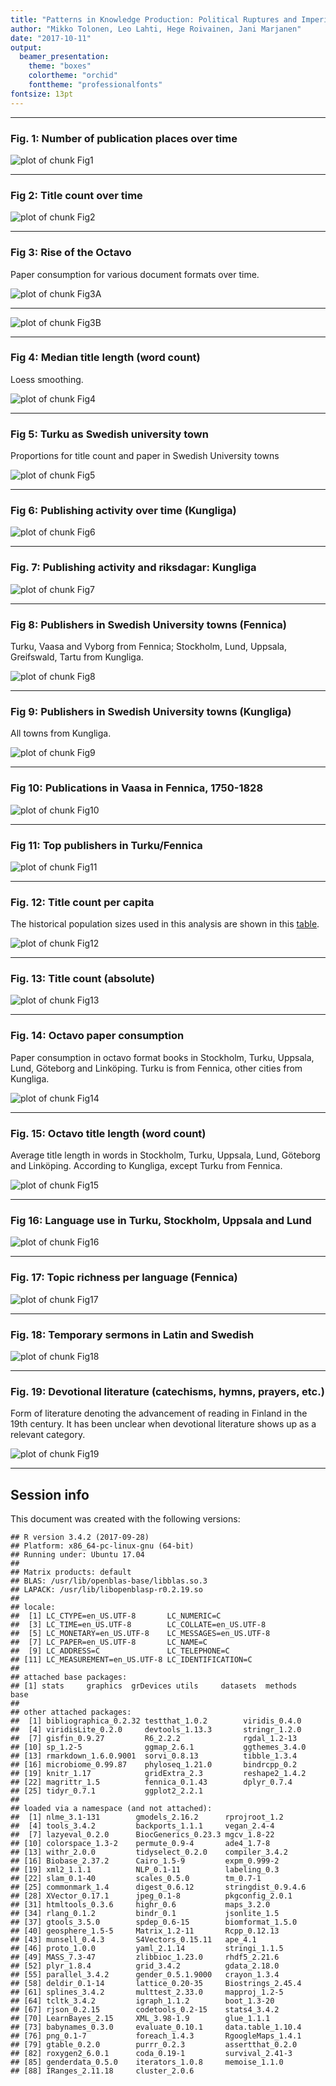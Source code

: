 ```yaml
---
title: "Patterns in Knowledge Production: Political Ruptures and Imperial Dynamics Shaping Public Discourse in Sweden and Finland, 1640–1828"
author: "Mikko Tolonen, Leo Lahti, Hege Roivainen, Jani Marjanen"
date: "2017-10-11"
output: 
  beamer_presentation:
    theme: "boxes"
    colortheme: "orchid"
    fonttheme: "professionalfonts"
fontsize: 13pt
---
```







---


### Fig. 1: Number of publication places over time

![plot of chunk Fig1](20170201_manuscript/Fig1-1.png)

---


### Fig 2: Title count over time

![plot of chunk Fig2](20170201_manuscript/Fig2-1.png)

---

### Fig 3: Rise of the Octavo

Paper consumption for various document formats over time.



![plot of chunk Fig3A](20170201_manuscript/Fig3A-1.png)

---

![plot of chunk Fig3B](20170201_manuscript/Fig3B-1.png)

---


### Fig 4: Median title length (word count)

Loess smoothing.

![plot of chunk Fig4](20170201_manuscript/Fig4-1.png)

---


### Fig 5: Turku as Swedish university town

Proportions for title count and paper in Swedish University towns
 
![plot of chunk Fig5](20170201_manuscript/Fig5-1.png)

---


### Fig 6: Publishing activity over time (Kungliga)

![plot of chunk Fig6](20170201_manuscript/Fig6-1.png)

---


### Fig. 7: Publishing activity and riksdagar: Kungliga

![plot of chunk Fig7](20170201_manuscript/Fig7-1.png)

---


### Fig 8: Publishers in Swedish University towns (Fennica)

Turku, Vaasa and Vyborg from Fennica; Stockholm, Lund, Uppsala, Greifswald, Tartu from Kungliga.

![plot of chunk Fig8](20170201_manuscript/Fig8-1.png)

---

### Fig 9: Publishers in Swedish University towns (Kungliga)

All towns from Kungliga.

![plot of chunk Fig9](20170201_manuscript/Fig9-1.png)

---


### Fig 10: Publications in Vaasa in Fennica, 1750-1828


![plot of chunk Fig10](20170201_manuscript/Fig10-1.png)

---


### Fig 11: Top publishers in Turku/Fennica

![plot of chunk Fig11](20170201_manuscript/Fig11-1.png)

---



### Fig. 12: Title count per capita

The historical population sizes used in this analysis are shown in this [table](https://github.com/rOpenGov/bibliographica/blob/master/inst/extdata/population_sizes_in_cities.csv).

![plot of chunk Fig12](20170201_manuscript/Fig12-1.png)

---



### Fig. 13: Title count (absolute)

![plot of chunk Fig13](20170201_manuscript/Fig13-1.png)

---




### Fig. 14: Octavo paper consumption

Paper consumption in octavo format books in Stockholm, Turku, Uppsala,
Lund, Göteborg and Linköping. Turku is from Fennica, other cities from
Kungliga.

![plot of chunk Fig14](20170201_manuscript/Fig14-1.png)


---


### Fig. 15: Octavo title length (word count)

Average title length in words in Stockholm, Turku, Uppsala, Lund,
Göteborg and Linköping. According to Kungliga, except Turku from
Fennica. 

![plot of chunk Fig15](20170201_manuscript/Fig15-1.png)

---


### Fig 16: Language use in Turku, Stockholm, Uppsala and Lund

![plot of chunk Fig16](20170201_manuscript/Fig16-1.png)

---


### Fig. 17: Topic richness per language (Fennica)

![plot of chunk Fig17](20170201_manuscript/Fig17-1.png)

---


### Fig. 18: Temporary sermons in Latin and Swedish


![plot of chunk Fig18](20170201_manuscript/Fig18-1.png)

---


### Fig. 19: Devotional literature (catechisms, hymns, prayers, etc.) 

Form of literature denoting the advancement of reading in Finland in the 19th century. It has been unclear when devotional literature  shows up as a relevant category.

![plot of chunk Fig19](20170201_manuscript/Fig19-1.png)

---



## Session info

This document was created with the following versions:


```
## R version 3.4.2 (2017-09-28)
## Platform: x86_64-pc-linux-gnu (64-bit)
## Running under: Ubuntu 17.04
## 
## Matrix products: default
## BLAS: /usr/lib/openblas-base/libblas.so.3
## LAPACK: /usr/lib/libopenblasp-r0.2.19.so
## 
## locale:
##  [1] LC_CTYPE=en_US.UTF-8       LC_NUMERIC=C              
##  [3] LC_TIME=en_US.UTF-8        LC_COLLATE=en_US.UTF-8    
##  [5] LC_MONETARY=en_US.UTF-8    LC_MESSAGES=en_US.UTF-8   
##  [7] LC_PAPER=en_US.UTF-8       LC_NAME=C                 
##  [9] LC_ADDRESS=C               LC_TELEPHONE=C            
## [11] LC_MEASUREMENT=en_US.UTF-8 LC_IDENTIFICATION=C       
## 
## attached base packages:
## [1] stats     graphics  grDevices utils     datasets  methods   base     
## 
## other attached packages:
##  [1] bibliographica_0.2.32 testthat_1.0.2        viridis_0.4.0        
##  [4] viridisLite_0.2.0     devtools_1.13.3       stringr_1.2.0        
##  [7] gisfin_0.9.27         R6_2.2.2              rgdal_1.2-13         
## [10] sp_1.2-5              ggmap_2.6.1           ggthemes_3.4.0       
## [13] rmarkdown_1.6.0.9001  sorvi_0.8.13          tibble_1.3.4         
## [16] microbiome_0.99.87    phyloseq_1.21.0       bindrcpp_0.2         
## [19] knitr_1.17            gridExtra_2.3         reshape2_1.4.2       
## [22] magrittr_1.5          fennica_0.1.43        dplyr_0.7.4          
## [25] tidyr_0.7.1           ggplot2_2.2.1        
## 
## loaded via a namespace (and not attached):
##  [1] nlme_3.1-131        gmodels_2.16.2      rprojroot_1.2      
##  [4] tools_3.4.2         backports_1.1.1     vegan_2.4-4        
##  [7] lazyeval_0.2.0      BiocGenerics_0.23.3 mgcv_1.8-22        
## [10] colorspace_1.3-2    permute_0.9-4       ade4_1.7-8         
## [13] withr_2.0.0         tidyselect_0.2.0    compiler_3.4.2     
## [16] Biobase_2.37.2      Cairo_1.5-9         expm_0.999-2       
## [19] xml2_1.1.1          NLP_0.1-11          labeling_0.3       
## [22] slam_0.1-40         scales_0.5.0        tm_0.7-1           
## [25] commonmark_1.4      digest_0.6.12       stringdist_0.9.4.6 
## [28] XVector_0.17.1      jpeg_0.1-8          pkgconfig_2.0.1    
## [31] htmltools_0.3.6     highr_0.6           maps_3.2.0         
## [34] rlang_0.1.2         bindr_0.1           jsonlite_1.5       
## [37] gtools_3.5.0        spdep_0.6-15        biomformat_1.5.0   
## [40] geosphere_1.5-5     Matrix_1.2-11       Rcpp_0.12.13       
## [43] munsell_0.4.3       S4Vectors_0.15.11   ape_4.1            
## [46] proto_1.0.0         yaml_2.1.14         stringi_1.1.5      
## [49] MASS_7.3-47         zlibbioc_1.23.0     rhdf5_2.21.6       
## [52] plyr_1.8.4          grid_3.4.2          gdata_2.18.0       
## [55] parallel_3.4.2      gender_0.5.1.9000   crayon_1.3.4       
## [58] deldir_0.1-14       lattice_0.20-35     Biostrings_2.45.4  
## [61] splines_3.4.2       multtest_2.33.0     mapproj_1.2-5      
## [64] tcltk_3.4.2         igraph_1.1.2        boot_1.3-20        
## [67] rjson_0.2.15        codetools_0.2-15    stats4_3.4.2       
## [70] LearnBayes_2.15     XML_3.98-1.9        glue_1.1.1         
## [73] babynames_0.3.0     evaluate_0.10.1     data.table_1.10.4  
## [76] png_0.1-7           foreach_1.4.3       RgoogleMaps_1.4.1  
## [79] gtable_0.2.0        purrr_0.2.3         assertthat_0.2.0   
## [82] roxygen2_6.0.1      coda_0.19-1         survival_2.41-3    
## [85] genderdata_0.5.0    iterators_1.0.8     memoise_1.1.0      
## [88] IRanges_2.11.18     cluster_2.0.6
```





